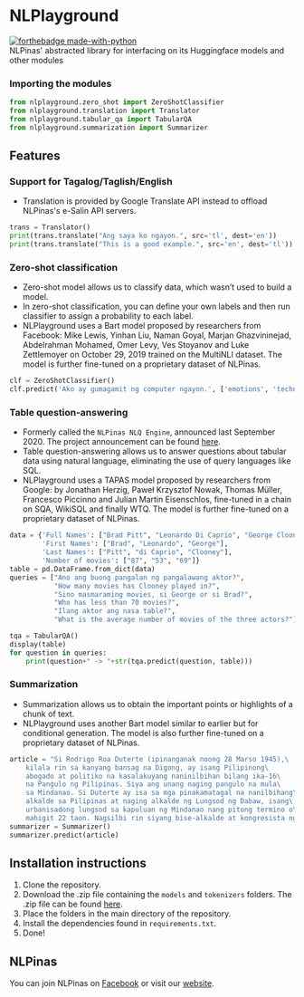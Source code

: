 # NLPlayground
[![forthebadge made-with-python](http://ForTheBadge.com/images/badges/made-with-python.svg)](https://www.python.org/)<br>
NLPinas' abstracted library for interfacing on its Huggingface models and other modules

### Importing the modules
```python
from nlplayground.zero_shot import ZeroShotClassifier
from nlplayground.translation import Translator
from nlplayground.tabular_qa import TabularQA
from nlplayground.summarization import Summarizer
```

## Features
### Support for Tagalog/Taglish/English
- Translation is provided by Google Translate API instead to offload NLPinas's e-Salin API servers.
```python
trans = Translator()
print(trans.translate("Ang saya ko ngayon.", src='tl', dest='en'))
print(trans.translate("This is a good example.", src='en', dest='tl'))
```

### Zero-shot classification
- Zero-shot model allows us to classify data, which wasn’t used to build a model.
- In zero-shot classification, you can define your own labels and then run classifier to assign a probability to each label.
- NLPlayground uses a Bart model proposed by researchers from Facebook: Mike Lewis, Yinhan Liu, Naman Goyal, Marjan Ghazvininejad, Abdelrahman Mohamed, Omer Levy, Ves Stoyanov and Luke Zettlemoyer on October 29, 2019 trained on the MultiNLI dataset. The model is further fine-tuned on a proprietary dataset of NLPinas.
```python
clf = ZeroShotClassifier()
clf.predict('Ako ay gumagamit ng computer ngayon.', ['emotions', 'technology', 'food'], language='tl')
```

### Table question-answering
- Formerly called the `NLPinas NLQ Engine`, announced last September 2020. The project announcement can be found [here](https://www.facebook.com/groups/NLPinas/permalink/2706512796284411).
- Table question-answering allows us to answer questions about tabular data using natural language, eliminating the use of query languages like SQL.
- NLPlayground uses a TAPAS model proposed by researchers from Google: by Jonathan Herzig, Paweł Krzysztof Nowak, Thomas Müller, Francesco Piccinno and Julian Martin Eisenschlos, fine-tuned in a chain on SQA, WikiSQL and finally WTQ. The model is further fine-tuned on a proprietary dataset of NLPinas.
```python
data = {'Full Names': ["Brad Pitt", "Leonardo Di Caprio", "George Clooney"],
        'First Names': ["Brad", "Leonardo", "George"],
        'Last Names': ["Pitt", "di Caprio", "Clooney"],
        'Number of movies': ["87", "53", "69"]}
table = pd.DataFrame.from_dict(data)
queries = ["Ano ang buong pangalan ng pangalawang aktor?",
           "How many movies has Clooney played in?",
           "Sino masmaraming movies, si George or si Brad?",
           "Who has less than 70 movies?",
           "Ilang aktor ang nasa table?",
           "What is the average number of movies of the three actors?"]
```
```python
tqa = TabularQA()
display(table)
for question in queries:
    print(question+" -> "+str(tqa.predict(question, table)))
```

### Summarization
- Summarization allows us to obtain the important points or highlights of a chunk of text.
- NLPlayground uses another Bart model similar to earlier but for conditional generation. The model is also further fine-tuned on a proprietary dataset of NLPinas.
```python
article = "Si Rodrigo Roa Duterte (ipinanganak noong 28 Marso 1945),\
    kilala rin sa kanyang bansag na Digong, ay isang Pilipinong\
    abogado at politiko na kasalakuyang naninilbihan bilang ika-16\
    na Pangulo ng Pilipinas. Siya ang unang naging pangulo na mula\
    sa Mindanao. Si Duterte ay isa sa mga pinakamatagal na nanilbihang\
    alkalde sa Pilipinas at naging alkalde ng Lungsod ng Dabaw, isang\
    urbanisadong lungsod sa kapuluan ng Mindanao nang pitong termino o\
    mahigit 22 taon. Nagsilbi rin siyang bise-alkalde at kongresista ng lungsod."
summarizer = Summarizer()
summarizer.predict(article)
```

## Installation instructions
1. Clone the repository.
2. Download the .zip file containing the `models` and `tokenizers` folders. The .zip file can be found [here](https://drive.google.com/file/d/1tEobtChGf7vCc6MbL23H1S-aXry4LIOF/view?usp=sharing).
3. Place the folders in the main directory of the repository.
4. Install the dependencies found in `requirements.txt`.
5. Done!

## NLPinas
You can join NLPinas on [Facebook](https://www.facebook.com/groups/NLPinas) or visit our [website](https://nlpinas.org.ph/).
